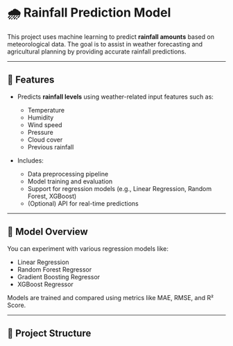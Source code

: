 # 🌧️ Rainfall Prediction Model

This project uses machine learning to predict **rainfall amounts** based on meteorological data. The goal is to assist in weather forecasting and agricultural planning by providing accurate rainfall predictions.

---

## 📌 Features

- Predicts **rainfall levels** using weather-related input features such as:
  - Temperature
  - Humidity
  - Wind speed
  - Pressure
  - Cloud cover
  - Previous rainfall

- Includes:
  - Data preprocessing pipeline
  - Model training and evaluation
  - Support for regression models (e.g., Linear Regression, Random Forest, XGBoost)
  - (Optional) API for real-time predictions

---

## 🧠 Model Overview

You can experiment with various regression models like:

- Linear Regression
- Random Forest Regressor
- Gradient Boosting Regressor
- XGBoost Regressor

Models are trained and compared using metrics like MAE, RMSE, and R² Score.

---

## 📁 Project Structure

